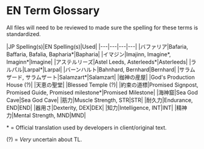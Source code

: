 # EN Term Glossary
All files will need to be reviewed to made sure the spelling for these terms is standardized.

|JP Spelling(s)|EN Spelling(s)|Used|
|---|---|---|---|
|バファリア|Bafaria, Baffaria, Bafalia, Bapharia*|Bapharia|
|イマジン|Imajinn, Imagine*, Imaginn*|Imagine|
|アステルリーズ|Astel Leeds, Asterleeds*|Asterleeds|
|ラルパル|Larpal*|Larpal|
|バーンハルト|Bahnhard, Bernhard|Bernhard|
|サラムザード, サラムザート|Salamzart*|Salamzart|
|枷神の産屋| |God's Production House (?)|
|天恵の聖堂| |Blessed Temple (?)|
|約束の道標|Promised Signpost, Promised Guide, Promised milestone*|Promised Milestone|
|海神窟|Sea God Cave|Sea God Cave|
|筋力|Muscle Strength, STR|STR|
|耐久力|Endurance, END|END|
|器用さ|Dexterity, DEX|DEX|
|知力|Intelligence, INT|INT|
|精神力|Mental Strength, MND|MND|




  \* = Official translation used by developers in client/original text. 


(?) = _Very_ uncertain about TL.